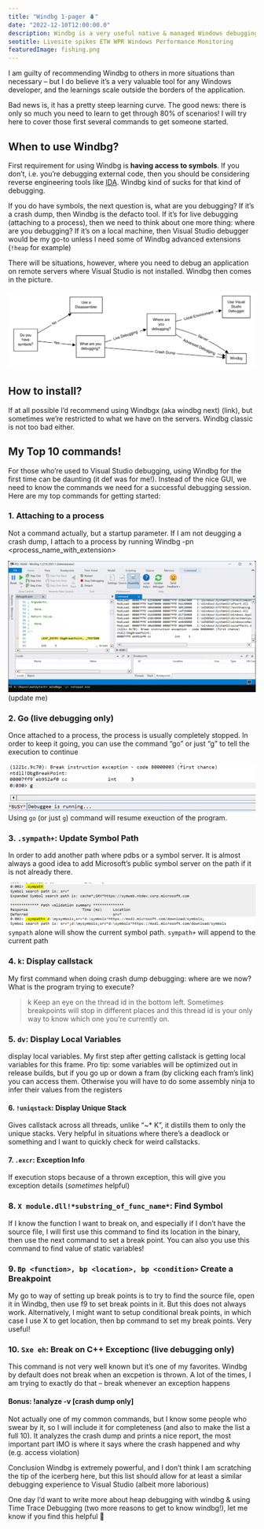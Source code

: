 ```yaml
---
title: "Windbg 1-pager 🪲"
date: "2022-12-10T12:00:00.0"
description: Windbg is a very useful native & managed Windows debugging tool. I describe commands for setting breakpoints and getting callstacks. 
seotitle: Livesite spikes ETW WPR Windows Performance Monitoring
featuredImage: fishing.png
---
```


I am guilty of recommending Windbg to others in more situations than necessary – but I do believe it’s a very valuable tool for any Windows developer, and the learnings scale outside the borders of the application. 

Bad news is, it has a pretty steep learning curve. The good news: there is only so much you need to learn to get through 80% of scenarios!  I will try here to cover those first several commands to get someone started. 

## When to use Windbg? 

First requirement for using Windbg is **having access to symbols**. If you don’t, i.e. you’re debugging external code, then you should be considering reverse engineering tools like [IDA](https://github.com/AngelKitty/IDA7.0). Windbg kind of sucks for that kind of debugging. 

If you do have symbols, the next question is, what are you debugging? If it’s a crash dump, then Windbg is the defacto tool. If it’s for live debugging (attaching to a process), then we need to think about one more thing: where are you debugging? If it’s on a local machine, then Visual Studio debugger would be my go-to unless I need some of Windbg advanced extensions (`!heap` for example) 

There will be situations, however, where you need to debug an application on remote servers where Visual Studio is not installed. Windbg then comes in the picture. 

![flowchart](flowchart.svg "flowchart")

## How to install? 
If at all possible I’d recommend using Windbgx (aka windbg next) (link), but sometimes we’re restricted to what we have on the servers. Windbg classic is not too bad either. 

## My Top 10 commands! 
For those who’re used to Visual Studio debugging, using Windbg for the first time can be daunting (it def was for me!). Instead of the nice GUI, we need to know the commands we need for a successful debugging session. Here are my top commands for getting started: 

### 1. Attaching to a process
Not a command actually, but a startup parameter. If I am not deugging a crash dump, I attach to a process by running 
Windbg -pn <process_name_with_extension> 

![pn](windbg_pn.PNG "pn")
(update me)

### 2. Go (live debugging only) 
Once attached to a process, the process is usually completely stopped. In order to keep it going, you can use the command “go” or just “g” to tell the execution to continue

![go](windbg_g.PNG "go")
Using `go` (or just `g`) command will resume exeuction of the program. 

### 3. `.sympath+`: Update Symbol Path
In order to add another path where pdbs or a symbol server. It is almost always a good idea to add Microsoft’s public symbol server on the path if it is not already there. 

![sympath](windbg_sympath.PNG "sympath")
`sympath` alone will show the current symbol path. `sympath+` will append to the current path

### 4. `k`: Display callstack
My first command when doing crash dump debugging: where are we now? What is the program trying to execute? 
> k
Keep an eye on the thread id in the bottom left. Sometimes breakpoints will stop in different places and this thread id is your only way to know which one you’re currently on. 

### 5. `dv`: Display Local Variables
display local variables. My first step after getting callstack is getting local variables for this frame. Pro tip: some variables will be optimized out in release builds, but if you go up or down a fram (by clicking each fram’s link) you can access them. Otherwise you will have to do some assembly ninja to infer their values from the registers

#### 6. `!uniqstack`: Display Unique Stack
Gives callstack across all threads, unlike “~* K”, it distills them to only the unique stacks. Very helpful in situations where there’s a deadlock or something and I want to quickly check for weird callstacks.  

#### 7. `.excr`: Exception Info
If execution stops because of a thrown exception, this will give you exception details (_sometimes_ helpful) 

### 8. `X module.dll!*substring_of_func_name*`: Find Symbol
If I know the function I want to break on, and especially if I don’t have the source file, I will first use this command to find its location in the binary, then use the next command to set a break point. You can also you use this command to find value of static variables! 

### 9. `Bp <function>, bp <location>, bp <condition>` Create a Breakpoint
My go to way of setting up break points is to try to find the source file, open it in Windbg, then use f9 to set break points in it. But this does not always work. Alternatively, I might want to setup conditional break points, in which case I use X to get location, then bp command to set my break points. Very useful! 

### 10. `Sxe eh`: Break on C++ Exceptionc (live debugging only) 
This command is not very well known but it’s one of my favorites. Windbg by default does not break when an excpetion is thrown. A lot of the times, I am trying to exactly do that – break whenever an exception happens

#### Bonus: !analyze -v [crash dump only] 
Not actually one of my common commands, but I know some people who swear by it, so I will include it for completeness (and also to make the list a full 10). 
It analyzes the crash dump and prints a nice report, the most important part IMO is where it says where the crash happened and why (e.g. access violation) 

Conclusion
Windbg is extremely powerful, and I don’t think I am scratching the tip of the icerberg here, but this list should allow for at least a similar debugging experience to Visual Studio (albeit more laborious) 

One day I’d want to write more about heap debugging with windbg & using Time Trace Debugging (two more reasons to get to know windbg!), let me know if you find this helpful  

